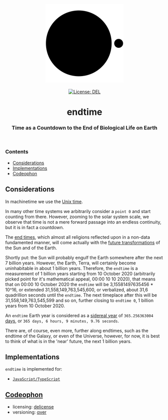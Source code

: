<p align="center">
    <img src="https://raw.githubusercontent.com/ly3xqhl8g9/endtime/master/about/identity/endtime-logo-night.png" height="250px">
    <br />
    <br />
    <a target="_blank" href="https://github.com/ly3xqhl8g9/endtime/blob/master/LICENSE">
        <img src="https://img.shields.io/badge/license-DEL-blue.svg?colorB=000000&style=for-the-badge" alt="License: DEL">
    </a>
</p>



<h1 align="center">
    endtime
</h1>


<h3 align="center">
    Time as a Countdown to the End of Biological Life on Earth
</h3>



<br />



### Contents

+ [Considerations](#considerations)
+ [Implementations](#implementations)
+ [Codeophon](#codeophon)



## Considerations

In machinetime we use the [Unix time](https://en.wikipedia.org/wiki/Unix_time).

In many other time systems we arbitrarily consider a `point 0` and start counting from there. However, zooming to the solar system scale, we observe that time is not a mere forward passage into an endless continuity, but it is in fact a countdown.

The [end times](https://en.wikipedia.org/wiki/End_time), which almost all religions reflected upon in a non-data fundamented manner, will come actually with the [future transformations](https://en.wikipedia.org/wiki/Future_of_Earth) of the Sun and of the Earth.

Shortly put: the Sun will probably engulf the Earth somewhere after the next 7 billion years. However, the Earth, Terra, will certainly become uninhabitable in about 1 billion years. Therefore, the `endtime` is a measurement of 1 billion years starting from 10 October 2020 (arbitrarily picked point for it's mathematical appeal, 00:00 10 10 2020), that means that on 00:00 10 October 2020 the `endtime` will be 3,15581497635456 * 10^16, or extended 31,558,149,763,545,600, or verbalized, about 31,6 quadrillion seconds until the `endtime`. The next timeplace after this will be 31,558,149,763,545,599 and so on, further closing to `endtime 0`, 1 billion years from 10 October 2020.

An `endtime` Earth year is considered as a [sidereal year](https://en.wikipedia.org/wiki/Sidereal_year) of `365.256363004` [days](https://en.wikipedia.org/wiki/Ephemeris_day), or `365 days, 6 hours, 9 minutes, 9.76 seconds`.

There are, of course, even more, further along endtimes, such as the endtime of the Galaxy, or even of the Universe, however, for now, it is best to think of what is in the 'near' future, the next 1 billion years.



## Implementations

`endtime` is implemented for:

+ [`JavaScript/TypeScript`](https://github.com/ly3xqhl8g9/endtime/tree/master/packages/endtime-javascript)



## [Codeophon](https://github.com/ly3xqhl8g9/codeophon)

+ licensing: [delicense](https://github.com/ly3xqhl8g9/delicense)
+ versioning: [αver](https://github.com/ly3xqhl8g9/alpha-versioning)

